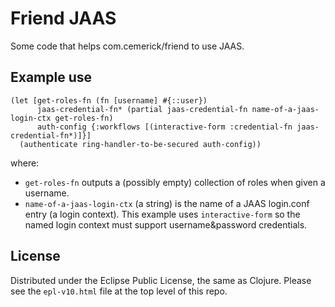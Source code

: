 # Friend JAAS

Some code that helps com.cemerick/friend to use JAAS.

## Example use

```cojure
(let [get-roles-fn (fn [username] #{::user})
      jaas-credential-fn* (partial jaas-credential-fn name-of-a-jaas-login-ctx get-roles-fn)
      auth-config {:workflows [(interactive-form :credential-fn jaas-credential-fn*)]}]
  (authenticate ring-handler-to-be-secured auth-config))
```
where:
* `get-roles-fn` outputs a (possibly empty) collection of roles when given a username.
* `name-of-a-jaas-login-ctx` (a string) is the name of a JAAS login.conf entry (a login context).
  This example uses `interactive-form` so the named login context must support username&password credentials.

## License

Distributed under the Eclipse Public License, the same as Clojure.
Please see the `epl-v10.html` file at the top level of this repo.